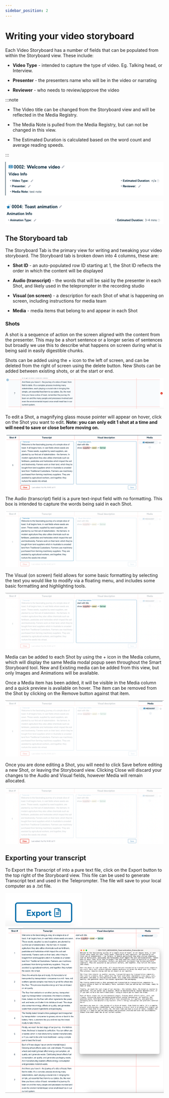 ```yaml
---
sidebar_position: 2
---
```


# Writing your video storyboard

Each Video Storyboard has a number of fields that can be populated from within the Storyboard view. These include:

- **Video Type** - intended to capture the type of video. Eg. Talking head, or Interview.

- **Presenter** - the presenters name who will be in the video or narrating

- **Reviewer** - who needs to review/approve the video

:::note


- The Video title can be changed from the Storyboard view and will be reflected in the Media Registry.

- The Media Note is pulled from the Media Registry, but can not be changed in this view.

- The Estimated Duration is calculated based on the word count and average reading speeds.

:::

<div style={{textAlign: 'center'}}>

![img_13.png](img/img_13.png)

</div>
<div style={{textAlign: 'center'}}>

![img_14.png](img/img_14.png)

</div>




## The Storyboard tab

The Storyboard Tab is the primary view for writing and tweaking your video storyboard. The Storyboard tab is broken down into 4 columns, these are:

- **Shot ID** - an auto-populated row ID starting at 1, the Shot ID reflects the order in which the content will be displayed

- **Audio (transcript)** - the words that will be said by the presenter in each Shot, and likely used in the teleprompter in the recording studio

- **Visual (on screen)** - a description for each Shot of what is happening on screen, including instructions for media team

- **Media** - media items that belong to and appear in each Shot


### Shots

A shot is a sequence of action on the screen aligned with the content from the presenter. This may be a short sentence or a longer series of sentences but broadly we use this to describe what happens on screen during what is being said in easily digestible chunks.

Shots can be added using the + icon to the left of screen, and can be deleted from the right of screen using the delete button. New Shots can be added between existing shots, or at the start or end.

<div style={{textAlign: 'center'}}>

![img_15.png](img/img_15.png)

</div>

To edit a Shot, a magnifying glass mouse pointer will appear on hover, click on the Shot you want to edit. **Note: you can only edit 1 shot at a time and will need to save or close before moving on.**

<div style={{textAlign: 'center'}}>

![img_16.png](img/img_16.png)

</div>

The Audio (transcript) field is a pure text-input field with no formatting. This box is intended to capture the words being said in each Shot.


<div style={{textAlign: 'center'}}>

![img_17.png](img/img_17.png)

</div>


The Visual (on screen) field allows for some basic formatting by selecting the text you would like to modify via a floating menu, and includes some basic formatting and highlighting tools.


<div style={{textAlign: 'center'}}>

![img_18.png](img/img_18.png)

</div>


Media can be added to each Shot by using the + icon in the Media column, which will display the same Media modal popup seen throughout the Smart Storyboard tool. New and Existing media can be added from this view, but only Images and Animations will be available.

Once a Media item has been added, it will be visible in the Media column and a quick preview is available on hover. The item can be removed from the Shot by clicking on the Remove button against that item.

<div style={{textAlign: 'center'}}>

![img_19.png](img/img_19.png)

</div>

Once you are done editing a Shot, you will need to click Save before editing a new Shot, or leaving the Storyboard view. Clicking Close will discard your changes to the Audio and Visual fields, however Media will remain allocated.

<div style={{textAlign: 'center'}}>

![img_20.png](img/img_20.png)

</div>

## Exporting your transcript

To Export the Transcript of into a pure text file, click on the Export button to the top right of the Storyboard view. This file can be used to generate Transcript text and used in the Teleprompter. The file will save to your local computer as a .txt file.

<div style={{textAlign: 'center'}}>

![img_21.png](img/img_21.png) <br/>
![img_22.png](img/img_22.png)

</div>


